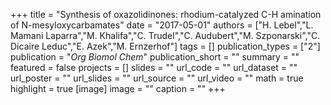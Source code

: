 +++
title = "Synthesis of oxazolidinones: rhodium-catalyzed C-H amination of N-mesyloxycarbamates"
date = "2017-05-01"
authors = ["H. Lebel","L. Mamani Laparra","M. Khalifa","C. Trudel","C. Audubert","M. Szponarski","C. Dicaire Leduc","E. Azek","M. Ernzerhof"]
tags = []
publication_types = ["2"]
publication = "_Org Biomol Chem_"
publication_short = ""
summary = ""
featured = false
projects = []
slides = ""
url_code = ""
url_dataset = ""
url_poster = ""
url_slides = ""
url_source = ""
url_video = ""
math = true
highlight = true
[image]
image = ""
caption = ""
+++

